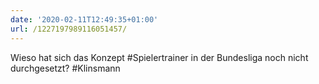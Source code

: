 ```yaml
---
date: '2020-02-11T12:49:35+01:00'
url: /1227197989116051457/
---
```

Wieso hat sich das Konzept #Spielertrainer in der Bundesliga noch nicht durchgesetzt? #Klinsmann
